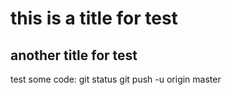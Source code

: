 # this is a title for test #

## another title for test ##

test some code:
    git status
    git push -u origin master

